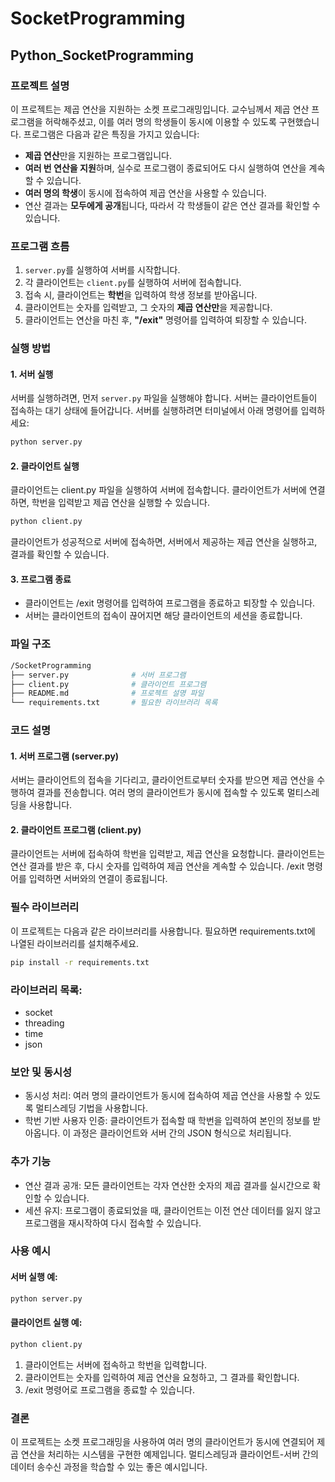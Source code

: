 # SocketProgramming
## Python_SocketProgramming

### 프로젝트 설명

이 프로젝트는 제곱 연산을 지원하는 소켓 프로그래밍입니다. 교수님께서 제곱 연산 프로그램을 허락해주셨고, 이를 여러 명의 학생들이 동시에 이용할 수 있도록 구현했습니다. 프로그램은 다음과 같은 특징을 가지고 있습니다:

- **제곱 연산**만을 지원하는 프로그램입니다.
- **여러 번 연산을 지원**하며, 실수로 프로그램이 종료되어도 다시 실행하여 연산을 계속할 수 있습니다.
- **여러 명의 학생**이 동시에 접속하여 제곱 연산을 사용할 수 있습니다.
- 연산 결과는 **모두에게 공개**됩니다, 따라서 각 학생들이 같은 연산 결과를 확인할 수 있습니다.

### 프로그램 흐름

1. `server.py`를 실행하여 서버를 시작합니다.
2. 각 클라이언트는 `client.py`를 실행하여 서버에 접속합니다.
3. 접속 시, 클라이언트는 **학번**을 입력하여 학생 정보를 받아옵니다.
4. 클라이언트는 숫자를 입력받고, 그 숫자의 **제곱 연산만**을 제공합니다.
5. 클라이언트는 연산을 마친 후, **"/exit"** 명령어를 입력하여 퇴장할 수 있습니다.

### 실행 방법

#### 1. 서버 실행

서버를 실행하려면, 먼저 `server.py` 파일을 실행해야 합니다. 서버는 클라이언트들이 접속하는 대기 상태에 들어갑니다. 서버를 실행하려면 터미널에서 아래 명령어를 입력하세요:

```bash
python server.py
```
#### 2. 클라이언트 실행
클라이언트는 client.py 파일을 실행하여 서버에 접속합니다. 클라이언트가 서버에 연결하면, 학번을 입력받고 제곱 연산을 실행할 수 있습니다.

```bash
python client.py
```

클라이언트가 성공적으로 서버에 접속하면, 서버에서 제공하는 제곱 연산을 실행하고, 결과를 확인할 수 있습니다.

#### 3. 프로그램 종료
* 클라이언트는 /exit 명령어를 입력하여 프로그램을 종료하고 퇴장할 수 있습니다.
* 서버는 클라이언트의 접속이 끊어지면 해당 클라이언트의 세션을 종료합니다.

### 파일 구조
```bash
/SocketProgramming
├── server.py              # 서버 프로그램
├── client.py              # 클라이언트 프로그램
├── README.md              # 프로젝트 설명 파일
└── requirements.txt       # 필요한 라이브러리 목록
```

### 코드 설명
#### 1. 서버 프로그램 (server.py)
서버는 클라이언트의 접속을 기다리고, 클라이언트로부터 숫자를 받으면 제곱 연산을 수행하여 결과를 전송합니다. 여러 명의 클라이언트가 동시에 접속할 수 있도록 멀티스레딩을 사용합니다.

#### 2. 클라이언트 프로그램 (client.py)
클라이언트는 서버에 접속하여 학번을 입력받고, 제곱 연산을 요청합니다. 클라이언트는 연산 결과를 받은 후, 다시 숫자를 입력하여 제곱 연산을 계속할 수 있습니다. /exit 명령어를 입력하면 서버와의 연결이 종료됩니다.

### 필수 라이브러리
이 프로젝트는 다음과 같은 라이브러리를 사용합니다. 필요하면 requirements.txt에 나열된 라이브러리를 설치해주세요.

```bash
pip install -r requirements.txt
```

### 라이브러리 목록:
* socket
* threading
* time
* json

### 보안 및 동시성
* 동시성 처리: 여러 명의 클라이언트가 동시에 접속하여 제곱 연산을 사용할 수 있도록 멀티스레딩 기법을 사용합니다.
* 학번 기반 사용자 인증: 클라이언트가 접속할 때 학번을 입력하여 본인의 정보를 받아옵니다. 이 과정은 클라이언트와 서버 간의 JSON 형식으로 처리됩니다.

### 추가 기능
* 연산 결과 공개: 모든 클라이언트는 각자 연산한 숫자의 제곱 결과를 실시간으로 확인할 수 있습니다.
* 세션 유지: 프로그램이 종료되었을 때, 클라이언트는 이전 연산 데이터를 잃지 않고 프로그램을 재시작하여 다시 접속할 수 있습니다.

### 사용 예시
#### 서버 실행 예:
```bash
python server.py
```

#### 클라이언트 실행 예:
```bash
python client.py
```
1. 클라이언트는 서버에 접속하고 학번을 입력합니다.
2. 클라이언트는 숫자를 입력하여 제곱 연산을 요청하고, 그 결과를 확인합니다.
3. /exit 명령어로 프로그램을 종료할 수 있습니다.

### 결론
이 프로젝트는 소켓 프로그래밍을 사용하여 여러 명의 클라이언트가 동시에 연결되어 제곱 연산을 처리하는 시스템을 구현한 예제입니다. 멀티스레딩과 클라이언트-서버 간의 데이터 송수신 과정을 학습할 수 있는 좋은 예시입니다.
